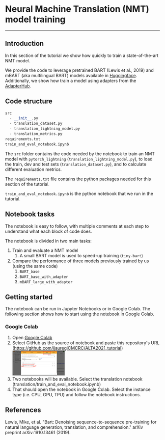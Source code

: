 # Neural Machine Translation (NMT) model training
________

## Introduction

In this section of the tutorial we show how quickly to train a
state-of-the-art NMT model.

We provide the code to leverage pretrained BART (Lewis et al., 2019) and mBART (aka multilingual BART) 
models available in [Huggingface](https://huggingface.co/). Additionally, we show how train a model using
adapters from the [AdapterHub](https://adapterhub.ml/).

## Code structure

```python
src
  - __init__.py
  - translation_dataset.py
  - translation_lightning_model.py
  - translation_metrics.py
requirements.txt
train_and_eval_notebook.ipynb
```

The `src` folder contains the code needed by the notebook to train an NMT model with 
`pytorch_lightning` (`translation_lightning_model.py`), to load the train, dev and 
test sets (`translation_dataset.py`), and to calculate different evaluation metrics.

The `requirements.txt` file contains the python packages needed for this section of the tutorial.

`train_and_eval_notebook.ipynb` is the python notebook that we run in the tutorial.

## Notebook tasks

The notebook is easy to follow, with multiple comments at each step to understand
what each block of code does.

The notebook is divided in two main tasks:

1. Train and evaluate a NMT model
   1. A small BART model is used to speed-up training (`tiny-bart`)
2. Compare the performance of three models previously trained by us (using the same code)
   1. `BART_base`
   2. `BART_base_with_adapter`
   3. `mBART_large_with_adapter`


## Getting started

The notebook can be run in Jupyter Notebooks or in Google Colab. The following 
section shows how to start using the notebook in Google Colab.

### Google Colab

1. Open [Google Colab](https://colab.research.google.com/?utm_source=scs-index)
2. Select GitHub as the source of notebook and paste this repository's URL (https://github.com/ijauregiCMCRC/ALTA2021_tutorial) <img src="../images/google_colab.png" width="170" alt="Google Colab Start Page">
3. Two notebooks will be available. Select the translation notebook (translation/train_and_eval_notebook.ipynb)
4. That should open the notebook in Google Colab. Select the instance type (i.e. CPU, GPU, TPU) and follow the notebook instructions.

## References

Lewis, Mike, et al. "Bart: Denoising sequence-to-sequence pre-training for natural language 
generation, translation, and comprehension." arXiv preprint arXiv:1910.13461 (2019).
